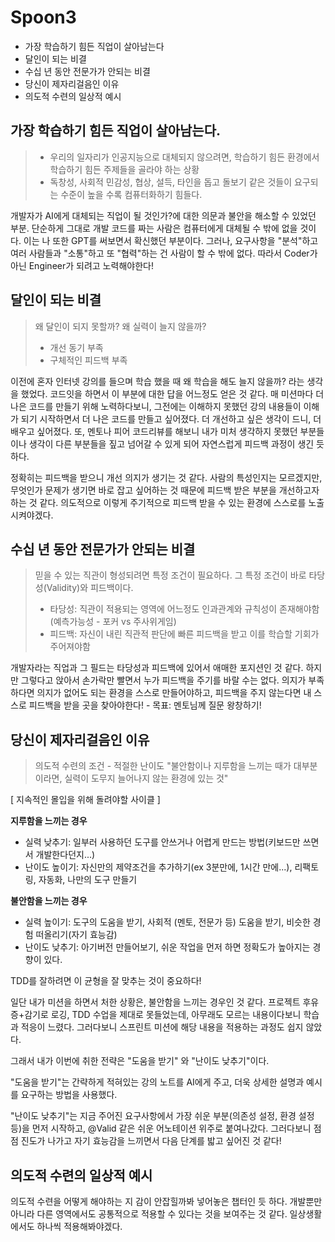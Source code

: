 # Spoon3 
- 가장 학습하기 힘든 직업이 살아남는다
- 달인이 되는 비결
- 수십 년 동안 전문가가 안되는 비결
- 당신이 제자리걸음인 이유
- 의도적 수련의 일상적 예시

## 가장 학습하기 힘든 직업이 살아남는다.
> - 우리의 일자리가 인공지능으로 대체되지 않으려면, 학습하기 힘든 환경에서 학습하기 힘든 주제들을 골라야 하는 상황
> - 독창성, 사회적 민감성, 협상, 설득, 타인을 돕고 돌보기 같은 것들이 요구되는 수준이 높을 수록 컴퓨터화하기 힘들다.

개발자가 AI에게 대체되는 직업이 될 것인가?에 대한 의문과 불안을 해소할 수 있었던 부분. 단순하게 그대로 개발 코드를 짜는 사람은 컴퓨터에게 대체될 수 밖에 없을 것이다. 이는 나 또한 GPT를 써보면서 확신했던 부분이다. 그러나, 요구사항을 "분석"하고 여러 사람들과 "소통"하고 또 "협력"하는 건 사람이 할 수 밖에 없다. 따라서 Coder가 아닌 Engineer가 되려고 노력해야한다!

## 달인이 되는 비결
> 왜 달인이 되지 못할까? 왜 실력이 늘지 않을까?
> - 개선 동기 부족
> - 구체적인 피드백 부족

이전에 혼자 인터넷 강의를 들으며 학습 했을 때 왜 학습을 해도 늘지 않을까? 라는 생각을 했었다. 코드잇을 하면서 이 부분에 대한 답을 어느정도 얻은 것 같다. 매 미션마다 더 나은 코드를 만들기 위해 노력하다보니, 그전에는 이해하지 못했던 강의 내용들이 이해가 되기 시작하면서 더 나은 코드를 만들고 싶어졌다. 더 개선하고 싶은 생각이 드니, 더 배우고 싶어졌다. 또, 멘토나 피어 코드리뷰를 해보니 내가 미처 생각하지 못했던 부분들이나 생각이 다른 부분들을 짚고 넘어갈 수 있게 되어 자연스럽게 피드백 과정이 생긴 듯 하다.

정확히는 피드백을 받으니 개선 의지가 생기는 것 같다. 사람의 특성인지는 모르겠지만, 무엇인가 문제가 생기면 바로 잡고 싶어하는 것 때문에 피드백 받은 부분을 개선하고자 하는 것 같다. 의도적으로 이렇게 주기적으로 피드백 받을 수 있는 환경에 스스로를 노출시켜야겠다.

## 수십 년 동안 전문가가 안되는 비결
> 믿을 수 있는 직관이 형성되려면 특정 조건이 필요하다. 그 특정 조건이 바로 타당성(Validity)와 피드백이다.
> - 타당성: 직관이 적용되는 영역에 어느정도 인과관계와 규칙성이 존재해야함(예측가능성 - 포커 vs 주사위게임)
> - 피드백: 자신이 내린 직관적 판단에 빠른 피드백을 받고 이를 학습할 기회가 주어져야함

개발자라는 직업과 그 필드는 타당성과 피드백에 있어서 애매한 포지션인 것 같다. 하지만 그렇다고 앉아서 손가락만 빨면서 누가 피드백을 주기를 바랄 수는 없다. 의지가 부족하다면 의지가 없어도 되는 환경을 스스로 만들어야하고, 피드백을 주지 않는다면 내 스스로 피드백을 받을 곳을 찾아야한다! - 목표: 멘토님께 질문 왕창하기! 

## 당신이 제자리걸음인 이유
> 의도적 수련의 조건 - 적절한 난이도
> "불안함이나 지루함을 느끼는 때가 대부분이라면, 실력이 도무지 늘어나지 않는 환경에 있는 것"

[ 지속적인 몰입을 위해 돌려야할 사이클 ]

**지루함을 느끼는 경우**
- 실력 낮추기: 일부러 사용하던 도구를 안쓰거나 어렵게 만드는 방법(키보드만 쓰면서 개발한다던지...)
- 난이도 높이기: 자신만의 제약조건을 추가하기(ex 3분만에, 1시간 만에...), 리팩토링, 자동화, 나만의 도구 만들기

**불안함을 느끼는 경우** 
- 실력 높이기: 도구의 도움을 받기, 사회적
(멘토, 전문가 등) 도움을 받기, 비슷한 경험 떠올리기(자기 효능감) 
- 난이도 낮추기: 아기버전 만들어보기, 쉬운 작업을 먼저 하면 정확도가 높아지는 경향이 있다.

TDD를 잘하려면 이 균형을 잘 맞추는 것이 중요하다!

일단 내가 미션을 하면서 처한 상황은, 불안함을 느끼는 경우인 것 같다. 프로젝트 후유증+감기로 로깅, TDD  수업을 제대로 못들었는데, 아무래도 모르는 내용이다보니 학습과 적응이 느렸다. 그러다보니 스프린트 미션에 해당 내용을 적용하는 과정도 쉽지 않았다. 

그래서 내가 이번에 취한 전략은 "도움을 받기" 와 "난이도 낮추기"이다. 

"도움을 받기"는 간략하게 적혀있는 강의 노트를 AI에게 주고, 더욱 상세한 설명과 예시를 요구하는 방법을 사용했다. 

"난이도 낮추기"는 지금 주어진 요구사항에서 가장 쉬운 부분(의존성 설정, 환경 설정 등)을 먼저 시작하고, @Valid 같은 쉬운 어노테이션 위주로 붙여나갔다. 그러다보니 점점 진도가 나가고 자기 효능감을 느끼면서 다음 단계를 밟고 싶어진 것 같다!

## 의도적 수련의 일상적 예시
의도적 수련을 어떻게 해야하는 지 감이 안잡힐까봐 넣어놓은 챕터인 듯 하다. 개발뿐만 아니라 다른 영역에서도 공통적으로 적용할 수 있다는 것을 보여주는 것 같다.   일상생활에서도 하나씩 적용해봐야겠다.
